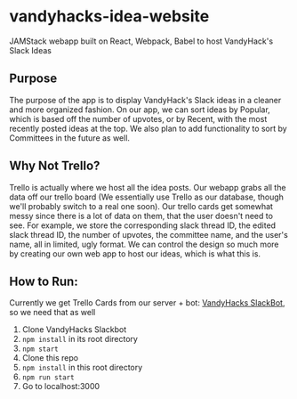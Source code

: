 # vandyhacks-idea-website
JAMStack webapp built on React, Webpack, Babel to host VandyHack's Slack Ideas

## Purpose
The purpose of the app is to display VandyHack's Slack ideas in a cleaner and more organized fashion. On our app, we can sort ideas by Popular, which is based off the number of upvotes, or by Recent, with the most recently posted ideas at the top. We also plan to add functionality to sort by Committees in the future as well.

## Why Not Trello?
Trello is actually where we host all the idea posts. Our webapp grabs all the data off our trello board (We essentially use Trello as our database, though we'll probably switch to a real one soon). Our trello cards get somewhat messy since there is a lot of data on them, that the user doesn't need to see. For example, we store the corresponding slack thread ID, the edited slack thread ID, the number of upvotes, the committee name, and the user's name, all in limited, ugly format. We can control the design so much more by creating our own web app to host our ideas, which is what this is.

## How to Run:

Currently we get Trello Cards from our server + bot: [VandyHacks SlackBot](https://github.com/kevjin/vandyhacks-slackbot), so we need that as well

1. Clone VandyHacks Slackbot
2. ```npm install``` in its root directory
3. ```npm start```
4. Clone this repo
5. ```npm install``` in this root directory
6. ```npm run start```
7. Go to localhost:3000
